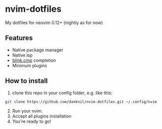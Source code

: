 # nvim-dotfiles
  My dotfiles for neovim 0.12+ (nightly as for now)

## Features
  - Native package manager
  - Native lsp
  - [blink.cmp](https://github.com/Saghen/blink.cmp) completion
  - Minimum plugins

## How to install
  1. clone this repo in your config folder, e.g. like this:
  ```sh
  git clone https://github.com/danknil/nvim-dotfiles.git ~/.config/nvim
  ```
  2. Run your nvim.
  3. Accept all plugins installation
  4. You're ready to go!


